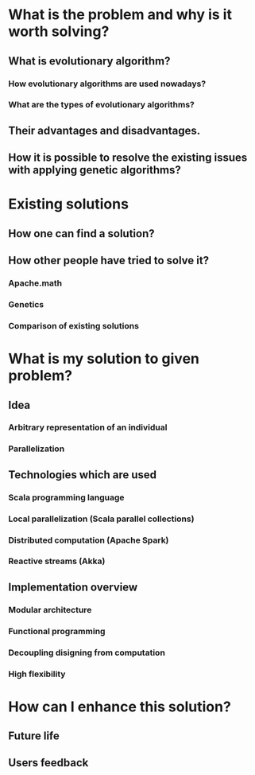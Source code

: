 # What is the problem and why is it worth solving?

## What is evolutionary algorithm?
### How evolutionary algorithms are used nowadays?
### What are the types of evolutionary algorithms?

## Their advantages and disadvantages.

## How it is possible to resolve the existing issues with applying genetic algorithms?


# Existing solutions

## How one can find a solution?

## How other people have tried to solve it?
### Apache.math
### Genetics
### Comparison of existing solutions


# What is my solution to given problem?

## Idea
### Arbitrary representation of an individual
### Parallelization

## Technologies which are used
### Scala programming language
### Local parallelization (Scala parallel collections)
### Distributed computation (Apache Spark)
### Reactive streams (Akka)


## Implementation overview
### Modular architecture
### Functional programming
### Decoupling disigning from computation
### High flexibility

# How can I enhance this solution?

## Future life

## Users feedback